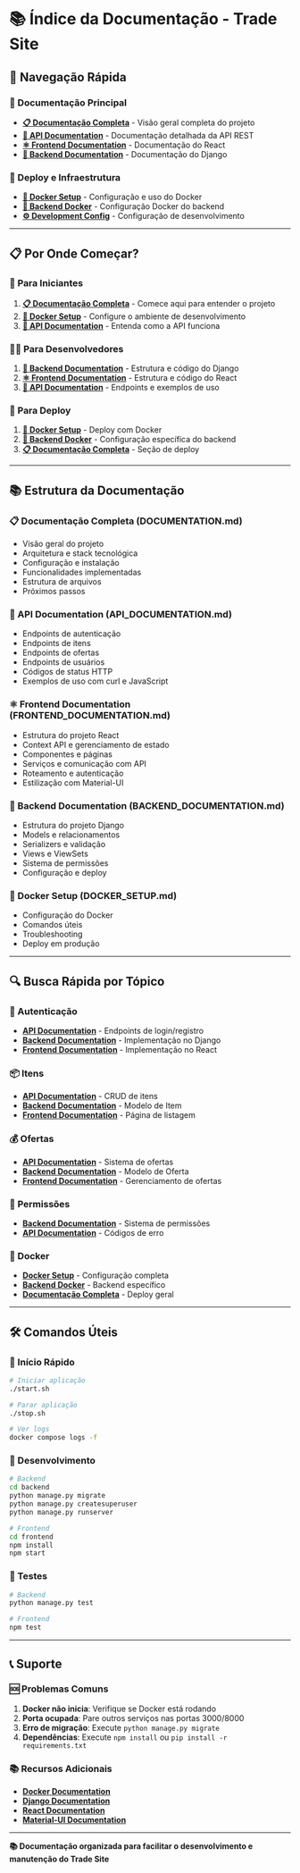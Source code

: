 # 📚 Índice da Documentação - Trade Site

## 🎯 Navegação Rápida

### 📖 Documentação Principal
- **[📋 Documentação Completa](DOCUMENTATION.md)** - Visão geral completa do projeto
- **[🔌 API Documentation](API_DOCUMENTATION.md)** - Documentação detalhada da API REST
- **[⚛️ Frontend Documentation](FRONTEND_DOCUMENTATION.md)** - Documentação do React
- **[🔧 Backend Documentation](BACKEND_DOCUMENTATION.md)** - Documentação do Django

### 🐳 Deploy e Infraestrutura
- **[🐳 Docker Setup](DOCKER_SETUP.md)** - Configuração e uso do Docker
- **[🔧 Backend Docker](backend/DOCKER_README.md)** - Configuração Docker do backend
- **[⚙️ Development Config](backend/DEVELOPMENT_CONFIG.md)** - Configuração de desenvolvimento

---

## 📋 Por Onde Começar?

### 🚀 Para Iniciantes
1. **[📋 Documentação Completa](DOCUMENTATION.md)** - Comece aqui para entender o projeto
2. **[🐳 Docker Setup](DOCKER_SETUP.md)** - Configure o ambiente de desenvolvimento
3. **[🔌 API Documentation](API_DOCUMENTATION.md)** - Entenda como a API funciona

### 👨‍💻 Para Desenvolvedores
1. **[🔧 Backend Documentation](BACKEND_DOCUMENTATION.md)** - Estrutura e código do Django
2. **[⚛️ Frontend Documentation](FRONTEND_DOCUMENTATION.md)** - Estrutura e código do React
3. **[🔌 API Documentation](API_DOCUMENTATION.md)** - Endpoints e exemplos de uso

### 🚀 Para Deploy
1. **[🐳 Docker Setup](DOCKER_SETUP.md)** - Deploy com Docker
2. **[🔧 Backend Docker](backend/DOCKER_README.md)** - Configuração específica do backend
3. **[📋 Documentação Completa](DOCUMENTATION.md)** - Seção de deploy

---

## 📚 Estrutura da Documentação

### 📋 Documentação Completa (DOCUMENTATION.md)
- Visão geral do projeto
- Arquitetura e stack tecnológica
- Configuração e instalação
- Funcionalidades implementadas
- Estrutura de arquivos
- Próximos passos

### 🔌 API Documentation (API_DOCUMENTATION.md)
- Endpoints de autenticação
- Endpoints de itens
- Endpoints de ofertas
- Endpoints de usuários
- Códigos de status HTTP
- Exemplos de uso com curl e JavaScript

### ⚛️ Frontend Documentation (FRONTEND_DOCUMENTATION.md)
- Estrutura do projeto React
- Context API e gerenciamento de estado
- Componentes e páginas
- Serviços e comunicação com API
- Roteamento e autenticação
- Estilização com Material-UI

### 🔧 Backend Documentation (BACKEND_DOCUMENTATION.md)
- Estrutura do projeto Django
- Models e relacionamentos
- Serializers e validação
- Views e ViewSets
- Sistema de permissões
- Configuração e deploy

### 🐳 Docker Setup (DOCKER_SETUP.md)
- Configuração do Docker
- Comandos úteis
- Troubleshooting
- Deploy em produção

---

## 🔍 Busca Rápida por Tópico

### 🔐 Autenticação
- **[API Documentation](API_DOCUMENTATION.md#-endpoints-de-autenticação)** - Endpoints de login/registro
- **[Backend Documentation](BACKEND_DOCUMENTATION.md#-autenticação)** - Implementação no Django
- **[Frontend Documentation](FRONTEND_DOCUMENTATION.md#-autenticação)** - Implementação no React

### 📦 Itens
- **[API Documentation](API_DOCUMENTATION.md#-endpoints-de-itens)** - CRUD de itens
- **[Backend Documentation](BACKEND_DOCUMENTATION.md#item-model-itemsmodelspy)** - Modelo de Item
- **[Frontend Documentation](FRONTEND_DOCUMENTATION.md#homejsx)** - Página de listagem

### 💰 Ofertas
- **[API Documentation](API_DOCUMENTATION.md#-endpoints-de-ofertas)** - Sistema de ofertas
- **[Backend Documentation](BACKEND_DOCUMENTATION.md#offer-model-offersmodelspy)** - Modelo de Oferta
- **[Frontend Documentation](FRONTEND_DOCUMENTATION.md#myoffersjsx)** - Gerenciamento de ofertas

### 🔐 Permissões
- **[Backend Documentation](BACKEND_DOCUMENTATION.md#-permissões)** - Sistema de permissões
- **[API Documentation](API_DOCUMENTATION.md#-códigos-de-status)** - Códigos de erro

### 🐳 Docker
- **[Docker Setup](DOCKER_SETUP.md)** - Configuração completa
- **[Backend Docker](backend/DOCKER_README.md)** - Backend específico
- **[Documentação Completa](DOCUMENTATION.md#-deploy-com-docker)** - Deploy geral

---

## 🛠️ Comandos Úteis

### 🚀 Início Rápido
```bash
# Iniciar aplicação
./start.sh

# Parar aplicação
./stop.sh

# Ver logs
docker compose logs -f
```

### 🔧 Desenvolvimento
```bash
# Backend
cd backend
python manage.py migrate
python manage.py createsuperuser
python manage.py runserver

# Frontend
cd frontend
npm install
npm start
```

### 🧪 Testes
```bash
# Backend
python manage.py test

# Frontend
npm test
```

---

## 📞 Suporte

### 🆘 Problemas Comuns
1. **Docker não inicia**: Verifique se Docker está rodando
2. **Porta ocupada**: Pare outros serviços nas portas 3000/8000
3. **Erro de migração**: Execute `python manage.py migrate`
4. **Dependências**: Execute `npm install` ou `pip install -r requirements.txt`

### 📚 Recursos Adicionais
- **[Docker Documentation](https://docs.docker.com/)**
- **[Django Documentation](https://docs.djangoproject.com/)**
- **[React Documentation](https://reactjs.org/docs/)**
- **[Material-UI Documentation](https://mui.com/)**

---

**📚 Documentação organizada para facilitar o desenvolvimento e manutenção do Trade Site**
